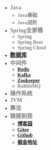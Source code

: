 - **<font size="4" style="font-family:STFangsong" color=gray>Java</font>**
  - **<font size="3" style="font-family:STFangsong" color=gray>Java基础</font>**
  - **<font size="3" style="font-family:STFangsong" color=gray>Java进阶</font>**
- **<font size="4" style="font-family:STFangsong" color=gray>Spring全家桶</font>**
  - **<font size="3" style="font-family:STFangsong" color=gray>Spring</font>**
  - **<font size="3" style="font-family:STFangsong" color=gray>Spring Boot</font>**
  - **<font size="3" style="font-family:STFangsong" color=gray>Spring Cloud</font>**
- **<font size="4" style="font-family:STFangsong" color=gray>[数据库](mynotes/数据库/MySQL/AAA-MySQL面试题)</font>**
- **<font size="4" style="font-family:STFangsong" color=gray>中间件</font>**
  - **<font size="3" style="font-family:STFangsong" color=gray>[Redis](mynotes/数据库/Redis/AAA-Redis面试题)</font>**
  - **<font size="3" style="font-family:STFangsong" color=gray>[Kafka](mynotes/Kafka/AAA-Kafka面试题)</font>**
  - **<font size="3" style="font-family:STFangsong" color=gray>[Zookeeper](mynotes/Zookeeper/AAA-Zookeeper面试题)</font>**
  - **<font size="3" style="font-family:STFangsong" color=gray>RabbitMQ</font>**
- **<font size="4" style="font-family:STFangsong" color=gray>操作系统</font>**
- **<font size="4" style="font-family:STFangsong" color=gray>JVM</font>**
- **<font size="4" style="font-family:STFangsong" color=gray>算法</font>**
- <font size="4" style="font-family:STFangsong" color=gray>**链接到我**</font>
  - <font size="3" style="font-family:STFangsong" color=gray>**[博客园](https://www.cnblogs.com/lishanbiaosMark/)**</font>
  - <font size="3" style="font-family:STFangsong" color=gray>**[Gitee](https://gitee.com/l-s-b/projects)**  </font>
  - <font size="3" style="font-family:STFangsong" color=gray>**[Github](https://github.com/longfei-lsb)**  </font>
  - <font size="3" style="font-family:STFangsong" color=gray>**[掘金地址](https://juejin.cn/user/638147702306376)**  </font>
